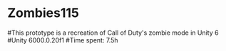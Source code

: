 # Zombies115
#This prototype is a recreation of Call of Duty's zombie mode in Unity 6
#Unity 6000.0.20f1
#Time spent: 7.5h